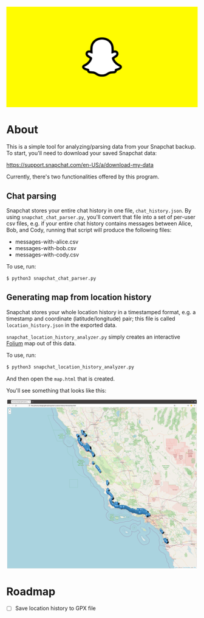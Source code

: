 ![snapchat-logo](./docs/snapchat-logo.jpeg)

# About

This is a simple tool for analyzing/parsing data from your Snapchat backup. To start, you'll need to download your saved Snapchat data: 

https://support.snapchat.com/en-US/a/download-my-data

Currently, there's two functionalities offered by this program.

## Chat parsing

Snapchat stores your entire chat history in one file, `chat_history.json`. By using `snapchat_chat_parser.py`, you'll convert that file into a set of per-user csv files, e.g. if your entire chat history contains messages between Alice, Bob, and Cody, running that script will produce the following files:

* messages-with-alice.csv
* messages-with-bob.csv
* messages-with-cody.csv

To use, run:

```bash
$ python3 snapchat_chat_parser.py
```

## Generating map from location history

Snapchat stores your whole location history in a timestamped format, e.g. a timestamp and coordinate (latitude/longitude) pair; this file is called `location_history.json` in the exported data.

`snapchat_location_history_analyzer.py` simply creates an interactive [Folium](http://python-visualization.github.io/folium/) map out of this data.

To use, run:

```bash
$ python3 snapchat_location_history_analyzer.py
```

And then open the `map.html` that is created.

You'll see something that looks like this:

![folium map screenshot](./docs/snapchat-map-screenshot.png)

# Roadmap

- [ ] Save location history to GPX file
